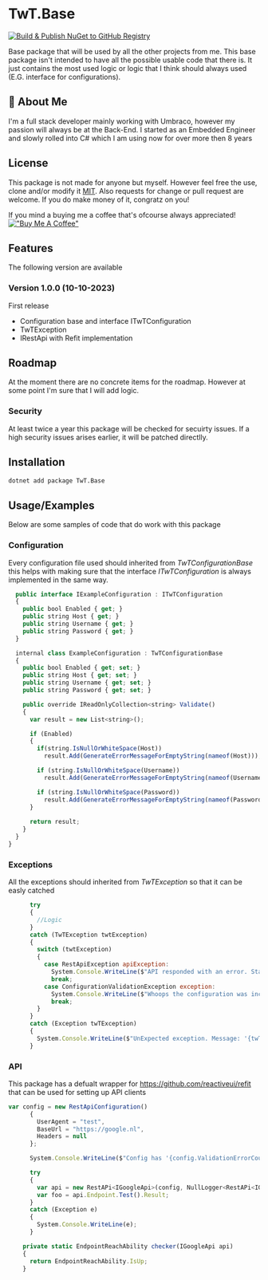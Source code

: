 # TwT.Base
[![Build & Publish NuGet to GitHub Registry](https://github.com/TimoTielens/TwT.Base/actions/workflows/main.yml/badge.svg)](https://github.com/TimoTielens/TwT.Base/actions/workflows/main.yml)

Base package that will be used by all the other projects from me. This base package isn't intended to have all the possible usable code that there is. 
It just contains the most used logic or logic that I think should always used (E.G. interface for configurations).

## 🚀 About Me
I'm a full stack developer mainly working with Umbraco, however my passion will always be at the Back-End. I started as an Embedded Engineer and slowly rolled into C# which I am using 
now for over more then 8 years

## License
This package is not made for anyone but myself. However feel free the use, clone and/or modify it [MIT](https://choosealicense.com/licenses/mit/). Also requests for change or pull request are welcome. 
If you do make money of it, congratz on you! 

If you mind a buying me a coffee that's ofcourse always appreciated!
[!["Buy Me A Coffee"](https://www.buymeacoffee.com/assets/img/custom_images/orange_img.png)](https://www.buymeacoffee.com/TimoTielens)

## Features
The following version are available

### Version 1.0.0 (10-10-2023)
First release

- Configuration base and interface ITwTConfiguration
- TwTException
- IRestApi with Refit implementation

## Roadmap
At the moment there are no concrete items for the roadmap. However at some point I'm sure that I will add logic.

### Security
At least twice a year this package will be checked for secuirty issues. If a high security issues arises earlier, it will be patched directlly.

## Installation
```bash
dotnet add package TwT.Base 
```

## Usage/Examples
Below are some samples of code that do work with this package

### Configuration
Every configuration file used should inherited from *TwTConfigurationBase* this helps with making sure that the interface *ITwTConfiguration* is always implemented in the same way.

```javascript
  public interface IExampleConfiguration : ITwTConfiguration
  {
    public bool Enabled { get; }
    public string Host { get; }
    public string Username { get; }
    public string Password { get; }
  }

  internal class ExampleConfiguration : TwTConfigurationBase
  {
    public bool Enabled { get; set; }
    public string Host { get; set; }
    public string Username { get; set; }
    public string Password { get; set; }

    public override IReadOnlyCollection<string> Validate()
    {
      var result = new List<string>();

      if (Enabled)
      {
        if(string.IsNullOrWhiteSpace(Host))
          result.Add(GenerateErrorMessageForEmptyString(nameof(Host)));

        if (string.IsNullOrWhiteSpace(Username))
          result.Add(GenerateErrorMessageForEmptyString(nameof(Username)));

        if (string.IsNullOrWhiteSpace(Password))
          result.Add(GenerateErrorMessageForEmptyString(nameof(Password)));
      }
      
      return result;
    }
  }
}
```

### Exceptions
All the exceptions should inherited from *TwTException* so that it can be easly catched

```javascript
      try
      {
        //Logic
      }
      catch (TwTException twtException)
      {
        switch (twtException)
        {
          case RestApiException apiException:
            System.Console.WriteLine($"API responded with an error. StatusCode from server: '{apiException.StatusCode}' || ReasonPhrase from server: '{apiException.ReasonPhrase}'");
            break;
          case ConfigurationValidationException exception:
            System.Console.WriteLine($"Whoops the configuration was incorrect. It has {exception.ValidationErrorCount} validation errors");
            break;
        }
      }
      catch (Exception twTException)
      {
        System.Console.WriteLine($"UnExpected exception. Message: '{twTException.Message}'");
      }
```

### API
This package has a defualt wrapper for https://github.com/reactiveui/refit that can be used for setting up API clients

```javascript
var config = new RestApiConfiguration()
      {
        UserAgent = "test",
        BaseUrl = "https://google.nl",
        Headers = null
      };

      System.Console.WriteLine($"Config has '{config.ValidationErrorCount}' errors");

      try
      {
        var api = new RestAPi<IGoogleApi>(config, NullLogger<RestAPi<IGoogleApi>>.Instance, checker);
        var foo = api.Endpoint.Test().Result;
      }
      catch (Exception e)
      {
        System.Console.WriteLine(e);
      }

    private static EndpointReachAbility checker(IGoogleApi api)
    {
      return EndpointReachAbility.IsUp;
    }
```

